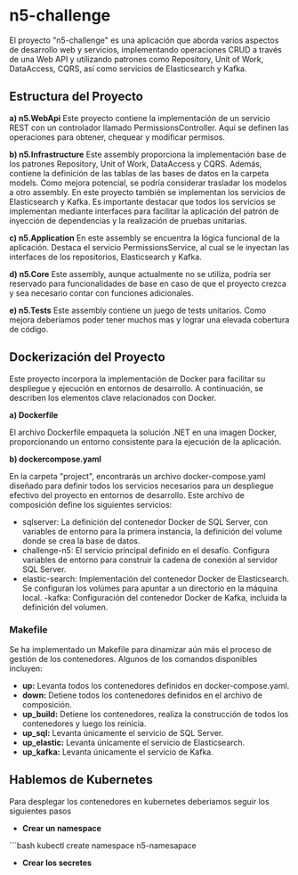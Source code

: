 # n5-challenge
El proyecto "n5-challenge" es una aplicación que aborda varios aspectos de desarrollo web y servicios, implementando operaciones CRUD a través de una Web API y utilizando patrones como Repository, Unit of Work, DataAccess, CQRS, así como servicios de Elasticsearch y Kafka.

## Estructura del Proyecto

__a) n5.WebApi__
Este proyecto contiene la implementación de un servicio REST con un controlador llamado PermissionsController. Aquí se definen las operaciones para obtener, chequear y modificar permisos.

__b) n5.Infrastructure__
Este assembly proporciona la implementación base de los patrones Repository, Unit of Work, DataAccess y CQRS. Además, contiene la definición de las tablas de las bases de datos en la carpeta models. Como mejora potencial, se podría considerar trasladar los modelos a otro assembly. En este proyecto también se implementan los servicios de Elasticsearch y Kafka. Es importante destacar que todos los servicios se implementan mediante interfaces para facilitar la aplicación del patrón de inyección de dependencias y la realización de pruebas unitarias.

__c) n5.Application__
En este assembly se encuentra la lógica funcional de la aplicación. Destaca el servicio PermissionsService, al cual se le inyectan las interfaces de los repositorios, Elasticsearch y Kafka.

__d) n5.Core__
Este assembly, aunque actualmente no se utiliza, podría ser reservado para funcionalidades de base en caso de que el proyecto crezca y sea necesario contar con funciones adicionales.

__e) n5.Tests__
Este assembly contiene un juego de tests unitarios. Como mejora deberíamos poder tener muchos mas y lograr una elevada cobertura de código.

## Dockerización del Proyecto
Este proyecto incorpora la implementación de Docker para facilitar su despliegue y ejecución en entornos de desarrollo. A continuación, se describen los elementos clave relacionados con Docker.

__a) Dockerfile__

El archivo Dockerfile empaqueta la solución .NET en una imagen Docker, proporcionando un entorno consistente para la ejecución de la aplicación.

__b) dockercompose.yaml__

En la carpeta "project", encontrarás un archivo docker-compose.yaml diseñado para definir todos los servicios necesarios para un despliegue efectivo del proyecto en entornos de desarrollo. Este archivo de composición define los siguientes servicios:
- sqlserver: La definición del contenedor Docker de SQL Server, con variables de entorno para la primera instancia, la definición del volume donde se crea la base de datos.
- challenge-n5: El servicio principal definido en el desafío. Configura variables de entorno para construir la cadena de conexión al servidor SQL Server.
- elastic-search: Implementación del contenedor Docker de Elasticsearch. Se configuran los volúmes para apuntar a un directorio en la máquina local.
-kafka: Configuración del contenedor Docker de Kafka, incluida la definición del volumen.

### Makefile
Se ha implementado un Makefile para dinamizar aún más el proceso de gestión de los contenedores. Algunos de los comandos disponibles incluyen:
- __up:__ Levanta todos los contenedores definidos en docker-compose.yaml.
- __down:__ Detiene todos los contenedores definidos en el archivo de composición.
- __up_build:__ Detiene los contenedores, realiza la construcción de todos los contenedores y luego los reinicia.
- __up_sql:__ Levanta únicamente el servicio de SQL Server.
- __up_elastic:__ Levanta únicamente el servicio de Elasticsearch.
- __up_kafka:__ Levanta únicamente el servicio de Kafka.

## Hablemos de Kubernetes
Para desplegar los contenedores en kubernetes deberiamos seguir los siguientes pasos

- __Crear un namespace__

´´´bash
kubectl create namespace n5-namesapace

- __Crear los secretes__



